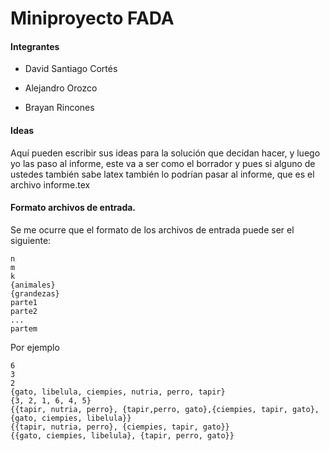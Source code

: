 # Miniproyecto FADA

#### Integrantes
* David Santiago Cortés

* Alejandro Orozco

* Brayan Rincones


#### Ideas
Aquí pueden escribir sus ideas para la solución que decidan hacer, y luego yo las paso al informe, este va a ser como el borrador y pues si alguno
de ustedes también sabe latex también lo podrían pasar al informe, que es el archivo informe.tex

#### Formato archivos de entrada.
Se me ocurre que el formato de los archivos de entrada puede ser el siguiente:
```
n
m
k
{animales}
{grandezas}
parte1
parte2
...
partem
```
Por ejemplo
```
6
3
2
{gato, libelula, ciempies, nutria, perro, tapir}
{3, 2, 1, 6, 4, 5}
{{tapir, nutria, perro}, {tapir,perro, gato},{ciempies, tapir, gato},{gato, ciempies, libelula}}
{{tapir, nutria, perro}, {ciempies, tapir, gato}}
{{gato, ciempies, libelula}, {tapir, perro, gato}}
```
